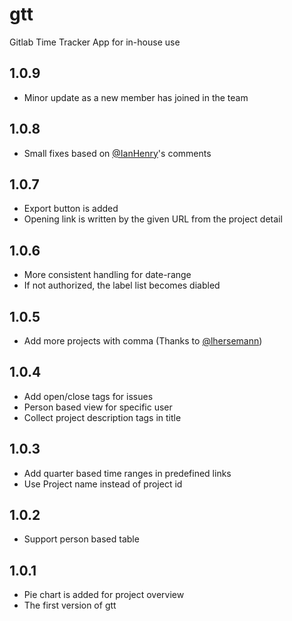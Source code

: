 # gtt
Gitlab Time Tracker App for in-house use

## 1.0.9
- Minor update as a new member has joined in the team

## 1.0.8
- Small fixes based on [@IanHenry](https://github.com/IanHenry)'s comments

## 1.0.7
- Export button is added
- Opening link is written by the given URL from the project detail

## 1.0.6
- More consistent handling for date-range
- If not authorized, the label list becomes diabled

## 1.0.5
- Add more projects with comma (Thanks to [@lhersemann](https://github.com/lhersemann))

## 1.0.4
- Add open/close tags for issues
- Person based view for specific user
- Collect project description tags in title

## 1.0.3
- Add quarter based time ranges in predefined links
- Use Project name instead of project id

## 1.0.2
- Support person based table

## 1.0.1
- Pie chart is added for project overview
- The first version of gtt
